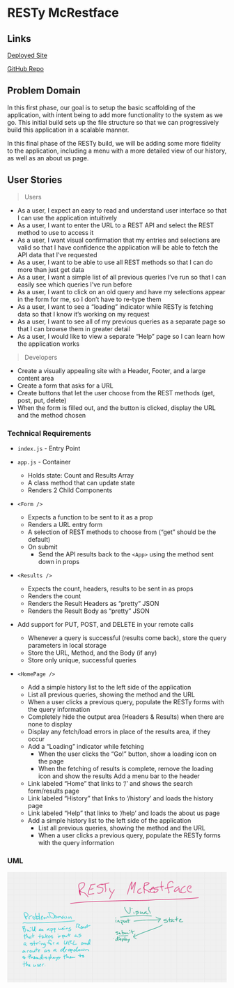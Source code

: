 # RESTy McRestface

## Links

[Deployed Site](https://elegant-wiles-af3667.netlify.app/)

[GitHub Repo](https://github.com/daneng1/RESTy)

## Problem Domain

In this first phase, our goal is to setup the basic scaffolding of the application, with intent being to add more functionality to the system as we go. This initial build sets up the file structure so that we can progressively build this application in a scalable manner.

In this final phase of the RESTy build, we will be adding some more fidelity to the application, including a menu with a more detailed view of our history, as well as an about us page.

## User Stories

> Users

- As a user, I expect an easy to read and understand user interface so that I can use the application intuitively
- As a user, I want to enter the URL to a REST API and select the REST method to use to access it
- As a user, I want visual confirmation that my entries and selections are valid so that I have confidence the application will be able to fetch the API data that I’ve requested
- As a user, I want to be able to use all REST methods so that I can do more than just get data
- As a user, I want a simple list of all previous queries I’ve run so that I can easily see which queries I’ve run before
- As a user, I want to click on an old query and have my selections appear in the form for me, so I don’t have to re-type them
- As a user, I want to see a “loading” indicator while RESTy is fetching data so that I know it’s working on my request
- As a user, I want to see all of my previous queries as a separate page so that I can browse them in greater detail
- As a user, I would like to view a separate “Help” page so I can learn how the application works

> Developers

- Create a visually appealing site with a Header, Footer, and a large content area
- Create a form that asks for a URL
- Create buttons that let the user choose from the REST methods (get, post, put, delete)
- When the form is filled out, and the button is clicked, display the URL and the method chosen

### Technical Requirements

- `index.js` - Entry Point
- `app.js` - Container
  - Holds state: Count and Results Array
  - A class method that can update state
  - Renders 2 Child Components
- `<Form />`
  - Expects a function to be sent to it as a prop
  - Renders a URL entry form
  - A selection of REST methods to choose from (“get” should be the default)
  - On submit
    - Send the API results back to the `<App>` using the method sent down in props
- `<Results />`
  - Expects the count, headers, results to be sent in as props
  - Renders the count
  - Renders the Result Headers as “pretty” JSON
  - Renders the Result Body as “pretty” JSON

- Add support for PUT, POST, and DELETE in your remote calls
  - Whenever a query is successful (results come back), store the query parameters in local storage
  - Store the URL, Method, and the Body (if any)
  - Store only unique, successful queries
- `<HomePage />`
  - Add a simple history list to the left side of the application
  - List all previous queries, showing the method and the URL
  - When a user clicks a previous query, populate the RESTy forms with the query information
  - Completely hide the output area (Headers & Results) when there are none to display
  - Display any fetch/load errors in place of the results area, if they occur
  - Add a “Loading” indicator while fetching
    - When the user clicks the “Go!” button, show a loading icon on the page
    - When the fetching of results is complete, remove the loading icon and show the results
    Add a menu bar to the header
  - Link labeled “Home” that links to ‘/’ and shows the search form/results page
  - Link labeled “History” that links to ‘/history’ and loads the history page
  - Link labeled “Help” that links to ‘/help’ and loads the about us page
  - Add a simple history list to the left side of the application
    - List all previous queries, showing the method and the URL
    - When a user clicks a previous query, populate the RESTy forms with the query information


### UML

![UML](resty.png)
